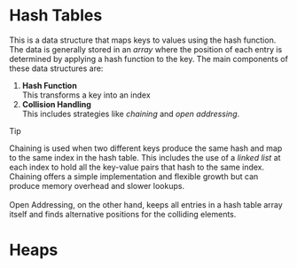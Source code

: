 # Hash Tables
This is a data structure that maps keys to values using the hash function. The data is generally stored in an _array_ where the position of each entry is determined by applying a hash function to the key. The main components of these data structures are:
1. __Hash Function__ <br> This transforms a key into an index
2. __Collision Handling__ <br> This includes strategies like _chaining_ and _open addressing_.

> [!TIP]
> Chaining is used when two different keys produce the same hash and map to the same index in the hash table. This includes the use of a _linked list_ at each index to hold all the key-value pairs that hash to the same index. Chaining offers a simple implementation and flexible growth but can produce memory overhead and slower lookups. <br><br>
> Open Addressing, on the other hand, keeps all entries in a hash table array itself and finds alternative positions for the colliding elements. 


# Heaps
